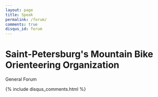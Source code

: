 ```yaml
---
layout: page
title: Speak
permalink: /forum/
comments: true
disqus_id: forum
---
```


Saint-Petersburg's Mountain Bike Orienteering Organization
==================

General Forum

{% include disqus_comments.html %}


